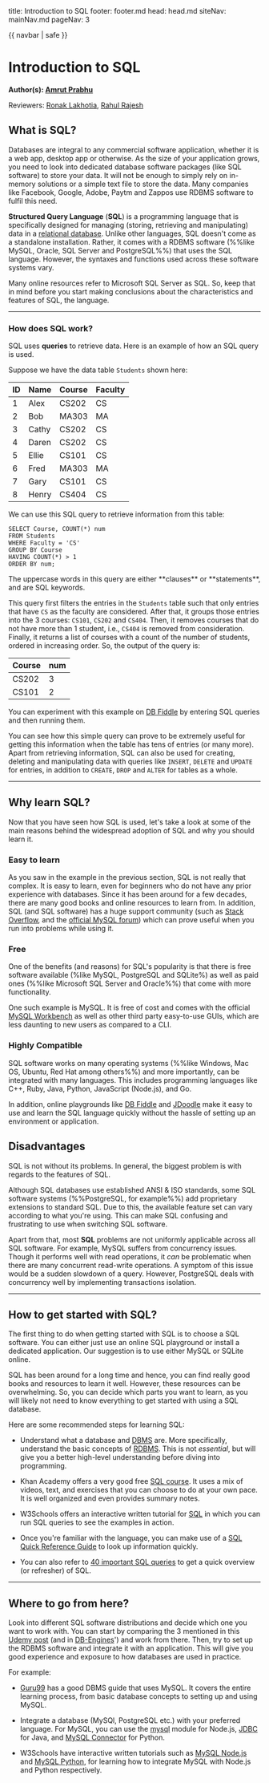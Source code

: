<frontmatter>
  title: Introduction to SQL
  footer: footer.md
  head: head.md
  siteNav: mainNav.md
  pageNav: 3
</frontmatter>

{{ navbar | safe }}

<div class="website-content">

# Introduction to SQL

**Author(s): [Amrut Prabhu](https://github.com/amrut-prabhu)**

Reviewers: [Ronak Lakhotia](https://github.com/RonakLakhotia), [Rahul Rajesh](https://github.com/rrtheonlyone)

## What is SQL?

Databases are integral to any commercial software application, whether it is a web app, desktop app or otherwise.
As the size of your application grows, you need to look into dedicated database software packages (like SQL software) to store your data. It will not be enough to simply rely on in-memory solutions or a simple text file to store the data. Many companies like Facebook, Google, Adobe, Paytm and Zappos use <tooltip content="Relational DataBase Management System">RDBMS</tooltip> software to fulfil this need.

**Structured Query Language** (**SQL**) is a programming language that is specifically designed for managing (storing, retrieving and manipulating) data in a <tooltip content="relational databases store data in tables">[relational database]({{baseUrl}}/contents/data/databases/databases.html#database-models)</tooltip>. Unlike other languages, SQL doesn't come as a standalone installation. Rather, it comes with a RDBMS software (%%like MySQL, Oracle, SQL Server and PostgreSQL%%) that uses the SQL language.
However, the syntaxes and functions used across these software systems <tooltip content="in terms of whether the syntax is case-sensitive, the format for specifying date and time, what functions are available out-of-the-box">vary</tooltip>.

<box type="tip">
  Many online resources refer to Microsoft SQL Server as SQL. So, keep that in mind before you start making conclusions about the characteristics and features of SQL, the language.
</box>

---

### How does SQL work?

SQL uses **queries** to retrieve data. Here is an example of how an SQL query is used.

Suppose we have the data table `Students` shown here:

| ID | Name  | Course | Faculty |
| -- | ----- | ------ | ------- |
| 1  | Alex  | CS202  | CS      |
| 2  | Bob   | MA303  | MA      |
| 3  | Cathy | CS202  | CS      |
| 4  | Daren | CS202  | CS      |
| 5  | Ellie | CS101  | CS      |
| 6  | Fred  | MA303  | MA      |
| 7  | Gary  | CS101  | CS      |
| 8  | Henry | CS404  | CS      |

We can use this SQL query to retrieve information from this table:
```
SELECT Course, COUNT(*) num
FROM Students
WHERE Faculty = 'CS'
GROUP BY Course
HAVING COUNT(*) > 1
ORDER BY num;
```

<box type="tip">
  The uppercase words in this query are either **clauses** or **statements**, and are SQL keywords.
</box>

This query first filters the entries in the `Students` table such that only entries that have `CS` as the faculty are considered.
After that, it groups those entries into the 3 courses: `CS101`, `CS202` and `CS404`.
Then, it removes courses that do not have more than 1 student, i.e., `CS404` is removed from consideration.
Finally, it returns a list of courses with a count of the number of students, ordered in increasing order.
So, the output of the query is:

| Course | num |
| ------ | --- |
| CS202  | 3   |
| CS101  | 2   |

<box type="info">
  You can experiment with this example on <a href="https://www.db-fiddle.com/f/kHqV2edUGxCc1dU6vE6CmS/0">DB Fiddle</a> by entering SQL queries and then running them.
</box>

You can see how this simple query can prove to be extremely useful for getting this information when the table has tens of entries (or many more). Apart from retrieving information, SQL can also be used for creating, deleting and manipulating data with queries like  `INSERT`, `DELETE` and `UPDATE` for entries, in addition to `CREATE`, `DROP` and `ALTER` for tables as a whole.

---

## Why learn SQL?

Now that you have seen how SQL is used, let's take a look at some of the main reasons behind the widespread adoption of SQL and why you should learn it.

### Easy to learn

As you saw in the example in the previous section, SQL is not really that complex. It is easy to learn, even for beginners who do not have any prior experience with databases. Since it has been around for a few decades, there are many good books and online resources to learn from.
In addition, SQL (and SQL software) has a huge support community (such as [Stack Overflow](https://stackoverflow.com/questions/tagged/sql), and the [official MySQL forum](https://forums.mysql.com/)) which can prove useful when you run into problems while using it.

### Free

One of the benefits (and reasons) for SQL's popularity is that there is free software available (%like MySQL, PostgreSQL and SQLite%) as well as paid ones (%%like Microsoft SQL Server and Oracle%%) that come with more functionality.

One such example is MySQL. It is free of cost and comes with the official [MySQL Workbench](https://dev.mysql.com/doc/workbench/en/) as well as other third party easy-to-use <tooltip content="Graphical User Interface">GUIs</tooltip>, which are less daunting to new users as compared to a <tooltip content="Command Line Interface">CLI</tooltip>.

### Highly Compatible

SQL software works on many operating systems (%%like Windows, Mac OS, Ubuntu, Red Hat among others%%) and more importantly, can be integrated with many languages. This includes programming languages like C++, Ruby, Java, Python, JavaScript (Node.js), and Go.

In addition, online playgrounds like [DB Fiddle](https://www.db-fiddle.com/) and [JDoodle](https://www.jdoodle.com/execute-sql-online) make it easy to use and learn the SQL language quickly without the hassle of setting up an environment or application.

## Disadvantages

SQL is not without its problems. In general, the biggest problem is with regards to the features of SQL.

Although SQL databases use established <tooltip content="American National Standard Institutes">ANSI</tooltip> & <tooltip content="International Organization for Standardization">ISO</tooltip> standards, some SQL software systems (%%PostgreSQL, for example%%) add proprietary extensions to standard SQL.
Due to this, the available feature set can vary according to what you're using. This can make SQL confusing and frustrating to use when switching SQL software.

Apart from that, most **SQL** problems are not uniformly applicable across all SQL software. For example, MySQL suffers from concurrency issues. Though it performs well with read operations, it *can* be problematic when there are many concurrent read-write operations. A symptom of this issue would be a sudden slowdown of a query. However, PostgreSQL deals with concurrency well by implementing <tooltip content="each query transaction is isolated from other transactions running simultaneously in the system">transactions isolation</tooltip>.

---

## How to get started with SQL?

The first thing to do when getting started with SQL is to choose a SQL software. You can either just use an online SQL playground or install a dedicated application. Our suggestion is to use either MySQL or SQLite online.

SQL has been around for a long time and hence, you can find really good books and resources to learn it well. However, these resources can be overwhelming. So, you can decide which parts you want to learn, as you will likely not need to know everything to get started with using a SQL database.

Here are some recommended steps for learning SQL:

- Understand what a database and [<tooltip content="DataBase Management System">DBMS</tooltip>]({{baseUrl}}/contents/data/databases/databases.html) are. More specifically, understand the basic concepts of [RDBMS](https://www.tutorialspoint.com/sql/sql-rdbms-concepts.htm). This is not _essential_, but will give you a better high-level understanding before diving into programming.

- Khan Academy offers a very good free [SQL course](https://www.khanacademy.org/computing/computer-programming/sql). It uses a mix of videos, text, and exercises that you can choose to do at your own pace. It is well organized and even provides summary notes.

- W3Schools offers an interactive written tutorial for [SQL](https://www.w3schools.com/sql/default.asp) in which you can run SQL queries to see the examples in action.

- Once you're familiar with the language, you can make use of a [SQL Quick Reference Guide](https://www.w3schools.com/sql/sql_ref_mysql.asp) to look up information quickly.

- You can also refer to [40 important SQL queries](https://bytescout.com/blog/20-important-sql-queries.html) to get a quick overview (or refresher) of SQL.

---

## Where to go from here?

Look into different SQL software distributions and decide which one you want to work with. You can start by comparing the 3 mentioned in this [Udemy post](https://blog.udemy.com/oracle-vs-mysql-vs-sql-server/) (and in [DB-Engines](https://db-engines.com/en/system/Microsoft+SQL+Server%3BMySQL%3BOracle)') and work from there. Then, try to set up the RDBMS software and integrate it with an application. This will give you good experience and exposure to how databases are used in practice.

For example:

  - [Guru99](https://www.guru99.com/introduction-to-database-sql.html) has a good DBMS guide that uses MySQL. It covers the entire learning process, from basic database concepts to setting up and using MySQL.

  - Integrate a database (MySQl, PostgreSQL etc.) with your preferred language. For MySQL, you can use the [mysql](http://www.mysqltutorial.org/mysql-nodejs/) module for Node.js, [JDBC](http://www.mysqltutorial.org/mysql-jdbc-tutorial/) for Java, and [MySQL Connector](http://www.mysqltutorial.org/python-mysql/) for Python.

  - W3Schools have interactive written tutorials such as [MySQL Node.js](https://www.w3schools.com/nodejs/nodejs_mysql.asp) and [MySQL Python](https://www.w3schools.com/python/python_mysql_getstarted.asp), for learning how to integrate MySQL with Node.js and Python respectively.
